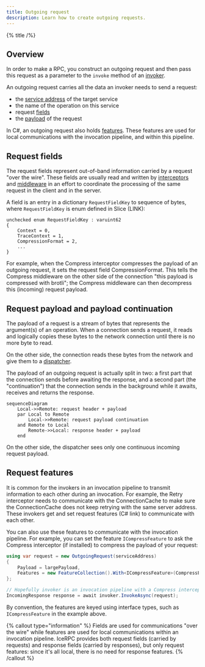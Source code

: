 ```yaml
---
title: Outgoing request
description: Learn how to create outgoing requests.
---
```


{% title /%}

## Overview

In order to make a RPC, you construct an outgoing request and then pass this request as a parameter to the `invoke`
method of an [invoker](invocation-pipeline#the-invoker-abstraction).

An outgoing request carries all the data an invoker needs to send a request:
 - the [service address](service-address) of the target service
 - the name of the operation on this service
 - request [fields](#request-fields)
 - the [payload](#payload-and-payload-continuation) of the request

In C#, an outgoing request also holds [features](#request-features). These features are used for local communications
with the invocation pipeline, and within this pipeline.

## Request fields

The request fields represent out-of-band information carried by a request "over the wire". These fields are usually read
and written by [interceptors](interceptor) and [middleware](../dispatch/middleware) in an effort to coordinate the
processing of the same request in the client and in the server.

A field is an entry in a dictionary `RequestFieldKey` to sequence of bytes, where `RequestFieldKey` is enum defined in
Slice (LINK):
```slice
unchecked enum RequestFieldKey : varuint62
{
    Context = 0,
    TraceContext = 1,
    CompressionFormat = 2,
    ...
}
```

For example, when the Compress interceptor compresses the payload of an outgoing request, it sets the request field
CompressionFormat. This tells the Compress middleware on the other side of the connection "this payload is compressed
with brotli"; the Compress middleware can then decompress this (incoming) request payload.

## Request payload and payload continuation

The payload of a request is a stream of bytes that represents the argument(s) of an operation. When a connection sends a
request, it reads and logically copies these bytes to the network connection until there is no more byte to read.

On the other side, the connection reads these bytes from the network and give them to a
[dispatcher](../dispatch/dispatch-pipeline#the-dispatcher-abstraction).

The payload of an outgoing request is actually split in two: a first part that the connection sends before awaiting the
response, and a second part (the "continuation") that the connection sends in the background while it awaits, receives
and returns the response.

```mermaid
sequenceDiagram
    Local->>Remote: request header + payload
    par Local to Remote
        Local->>Remote: request payload continuation
    and Remote to Local
        Remote->>Local: response header + payload
    end
```

On the other side, the dispatcher sees only one continuous incoming request payload.

## Request features

It is common for the invokers in an invocation pipeline to transmit information to each other during an invocation. For
example, the Retry interceptor needs to communicate with the ConnectionCache to make sure the ConnectionCache does not
keep retrying with the same server address. These invokers get and set request features (C# link) to communicate with
each other.

You can also use these features to communicate with the invocation pipeline. For example, you can set the feature
`ICompressFeature` to ask the Compress interceptor (if installed) to compress the payload of your request:
```csharp
using var request = new OutgoingRequest(serviceAddress)
{
    Payload = largePayload,
    Features = new FeatureCollection().With<ICompressFeature>(CompressFeature.Compress)
};

// Hopefully invoker is an invocation pipeline with a Compress interceptor.
IncomingResponse response = await invoker.InvokeAsync(request);
```

By convention, the features are keyed using interface types, such as `ICompressFeature` in the example above.

{% callout type="information" %}
Fields are used for communications "over the wire" while features are used for local communications within an invocation
pipeline. IceRPC provides both request fields (carried by requests) and response fields (carried by responses), but
only request features: since it's all local, there is no need for response features.
{% /callout %}
